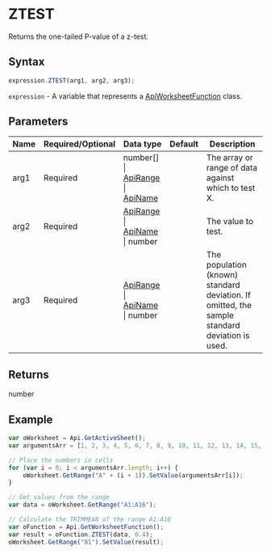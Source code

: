 # ZTEST

Returns the one-tailed P-value of a z-test.

## Syntax

```javascript
expression.ZTEST(arg1, arg2, arg3);
```

`expression` - A variable that represents a [ApiWorksheetFunction](../ApiWorksheetFunction.md) class.

## Parameters

| **Name** | **Required/Optional** | **Data type** | **Default** | **Description** |
| ------------- | ------------- | ------------- | ------------- | ------------- |
| arg1 | Required | number[] \| [ApiRange](../../ApiRange/ApiRange.md) \| [ApiName](../../ApiName/ApiName.md) |  | The array or range of data against which to test X. |
| arg2 | Required | [ApiRange](../../ApiRange/ApiRange.md) \| [ApiName](../../ApiName/ApiName.md) \| number |  | The value to test. |
| arg3 | Required | [ApiRange](../../ApiRange/ApiRange.md) \| [ApiName](../../ApiName/ApiName.md) \| number |  | The population (known) standard deviation. If omitted, the sample standard deviation is used. |

## Returns

number

## Example



```javascript editor-xlsx
var oWorksheet = Api.GetActiveSheet();
var argumentsArr = [1, 2, 3, 4, 5, 6, 7, 8, 9, 10, 11, 12, 13, 14, 15, 16];

// Place the numbers in cells
for (var i = 0; i < argumentsArr.length; i++) {
    oWorksheet.GetRange("A" + (i + 1)).SetValue(argumentsArr[i]);
}

// Get values from the range
var data = oWorksheet.GetRange("A1:A16");

// Calculate the TRIMMEAN of the range A1:A16
var oFunction = Api.GetWorksheetFunction();
var result = oFunction.ZTEST(data, 0.4);
oWorksheet.GetRange("B1").SetValue(result);


```
